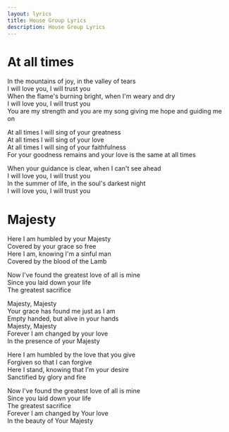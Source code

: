 ```yaml
---
layout: lyrics
title: House Group Lyrics
description: House Group Lyrics
---
```


At all times
============

In the mountains of joy, in the valley of tears  
I will love you, I will trust you  
When the flame's burning bright, when I'm weary and dry  
I will love you, I will trust you  
You are my strength and you are my song giving me hope and guiding me on  

At all times I will sing of your greatness  
At all times I will sing of your love  
At all times I will sing of your faithfulness  
For your goodness remains and your love is the same at all times  

When your guidance is clear, when I can't see ahead  
I will love you, I will trust you  
In the summer of life, in the soul's darkest night  
I will love you, I will trust you 


Majesty
=======

Here I am humbled by your Majesty  
Covered by your grace so free  
Here I am, knowing I'm a sinful man  
Covered by the blood of the Lamb  

Now I've found the greatest love of all is mine  
Since you laid down your life  
The greatest sacrifice  

Majesty, Majesty  
Your grace has found me just as I am  
Empty handed, but alive in your hands  
Majesty, Majesty  
Forever I am changed by your love  
In the presence of your Majesty  

Here I am humbled by the love that you give  
Forgiven so that I can forgive  
Here I stand, knowing that I'm your desire  
Sanctified by glory and fire  

Now I've found the greatest love of all is mine  
Since you laid down your life  
The greatest sacrifice  
Forever I am changed by Your love  
In the beauty of Your Majesty  
